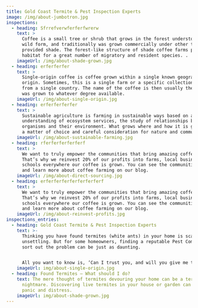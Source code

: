 ```yaml
---
title: Gold Coast Termite & Pest Inspection Experts
image: /img/about-jumbotron.jpg
inspections:
  - heading: Sfrrefverwferferfwrerw
    text: >
      Coffee is a small tree or shrub that grows in the forest understory in its
      wild form, and traditionally was grown commercially under other trees that
      provided shade. The forest-like structure of shade coffee farms provides
      habitat for a great number of migratory and resident species. .
    imageUrl: /img/about-shade-grown.jpg
  - heading: erferferfer
    text: >
      Single-origin coffee is coffee grown within a single known geographic
      origin. Sometimes, this is a single farm or a specific collection of beans
      from a single country. The name of the coffee is then usually the place it
      was grown to whatever degree available.
    imageUrl: /img/about-single-origin.jpg
  - heading: erferferferfer
    text: >
      Sustainable agriculture is farming in sustainable ways based on an
      understanding of ecosystem services, the study of relationships between
      organisms and their environment. What grows where and how it is grown are
      a matter of choice and careful consideration for nature and communities.
    imageUrl: /img/about-sustainable-farming.jpg
  - heading: rferferferferferf
    text: >
      We want to truly empower the communities that bring amazing coffee to you.
      That’s why we reinvest 20% of our profits into farms, local businesses and
      schools everywhere our coffee is grown. You can see the communities grow
      and learn more about coffee farming on our blog.
    imageUrl: /img/about-direct-sourcing.jpg
  - heading: erferferferferferferferf
    text: >
      We want to truly empower the communities that bring amazing coffee to you.
      That’s why we reinvest 20% of our profits into farms, local businesses and
      schools everywhere our coffee is grown. You can see the communities grow
      and learn more about coffee farming on our blog.
    imageUrl: /img/about-reinvest-profits.jpg
inspections_entries:
  - heading: Gold Coast Termite & Pest Inspection Experts
    text: >-
      Thinking you have found termites (white ants) in your home is scary and
      unsettling. But for some homeowners, finding a reputable Pest Company to
      sort out the problem can be just as daunting.


      All you want to know is, ‘Can I trust you, and will you give me the right advice’?
    imageUrl: img/about-single-origin.jpg
  - heading: Found Termites – What should I do?
    text: The mere thought of termites devouring your home can be a terrible
      nightmare. Discovering live termites in your house or garden can cause
      panic and distress.
    imageUrl: img/about-shade-grown.jpg
---
```

